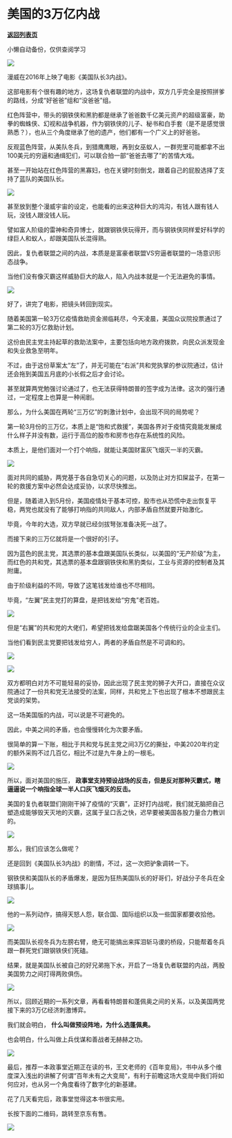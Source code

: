 # 美国的3万亿内战

[**返回列表页**](/gzh/政事堂2019)

小懒自动备份，仅供查阅学习

![](https://mmbiz.qpic.cn/mmbiz_jpg/rxhS23yu8cPjL5g2OZnKvymNWCNfw81MVib81ZgOXxA9hu2nm9DQGq97NpUScwGkNrNYBghpbVlJs1Krd7G97PA/640?wx_fmt=jpeg)

  

漫威在2016年上映了电影《美国队长3内战》。  

  

这部电影有个很有趣的地方，这场复仇者联盟的内战中，双方几乎完全是按照拼爹的路线，分成“好爸爸”组和“没爸爸”组。

  

红色阵营中，带头的钢铁侠和黑豹都是继承了爸爸数千亿美元资产的超级富豪，助拳的蜘蛛侠、幻视和战争机器，作为钢铁侠的儿子、秘书和白手套（是不是感觉很熟悉？），也从三个角度继承了他的遗产，他们都有一个广义上的好爸爸。

  

反观蓝色阵营，从美队冬兵，到猎鹰鹰眼，再到女巫蚁人，一群兜里可能都拿不出100美元的穷逼和通缉犯们，可以联合拍一部“爸爸去哪了”的苦情大戏。

  

甚至一开始站在红色阵营的黑寡妇，也在关键时刻倒戈，跟着自己的屁股选择了支持了蓝队的美国队长。  

  

![](https://mmbiz.qpic.cn/mmbiz_jpg/rxhS23yu8cPjL5g2OZnKvymNWCNfw81M1HPC9U8wqJHKdLbqsgzec0047iclMbbt5GJjGic1zl6QBuTZrT7zmPHg/640?wx_fmt=jpeg)

  

甚至放到整个漫威宇宙的设定，也能看的出来这种巨大的鸿沟，有钱人跟有钱人玩，没钱人跟没钱人玩。

  

譬如富人阶级的雷神和奇异博士，就跟钢铁侠玩得开，而与钢铁侠同样爱好科学的绿巨人和蚁人，却跟美国队长混得熟。

  

因此，复仇者联盟之间的内战，本质是是富豪者联盟VS穷逼者联盟的一场意识形态战争。  

  

当他们没有像灭霸这样威胁巨大的敌人，陷入内战本就是一个无法避免的事情。  

  

![](https://mmbiz.qpic.cn/mmbiz_jpg/rxhS23yu8cPjL5g2OZnKvymNWCNfw81MCBjLse8qX4PLMXhzaLibcNHWiaQRzNTND0ibeoia4af6WRN6ARBiaDiaibaHw/640?wx_fmt=jpeg)

  

好了，讲完了电影，把镜头转回到现实。

  

随着美国第一轮3万亿疫情救助资金濒临耗尽，今天凌晨，美国众议院投票通过了第二轮的3万亿救助计划。

  

这份由民主党主持起草的救助法案中，主要包括向地方政府拨款，向民众派发现金和失业救急至明年。

  

不过，由于这份草案太“左”了，并无可能在“右派”共和党执掌的参议院通过，估计还会拖到美国五月底的小长假之后才会讨论。

  

甚至就算两党勉强讨论通过了，也无法获得特朗普的签字成为法律。这次的强行通过，一定程度上也算是一种闹剧。

  

那么，为什么美国在两轮“三万亿”的刺激计划中，会出现不同的局势呢？  

  

第一轮3月份的三万亿，本质上是“饱和式救援”，美国各界对于疫情究竟能发展成什么样子并没有数，运行于高位的股市和房市也存在系统性的风险。

  

本质上，是他们面对一个打个响指，就能让美国财富灰飞烟灭一半的灭霸。  

  

![](https://mmbiz.qpic.cn/mmbiz_jpg/rxhS23yu8cPjL5g2OZnKvymNWCNfw81Mk9eIbk9Epx4Tr8PJRFYOSylb5bYBG6FtUENQLNguibqKGqMl5hibfNrg/640?wx_fmt=jpeg)

  

面对共同的威胁，两党基于各自急切关心的问题，以及防止对方扣屎盆子，在第一轮的救援方案中必然会达成妥协，以求尽快推出。

  

但是，随着进入到5月份，美国疫情处于基本可控，股市也从恐慌中走出恢复平稳，两党也就没有了能够打响指的共同敌人，内部矛盾自然就要开始激化。

  

毕竟，今年的大选，双方早就已经剑拔弩张准备决死一战了。

  

而接下来的三万亿就将是一个很好的引子。  

  

因为蓝色的民主党，其选票的基本盘跟美国队长类似，以美国的“无产阶级”为主，而红色的共和党，其选票的基本盘跟钢铁侠和黑豹类似，工业与资源的控制者及其附庸。

  

由于阶级利益的不同，导致了这笔钱发给谁也不尽相同。  

  

毕竟，“左翼”民主党打的算盘，是把钱发给“穷鬼”老百姓。

  

![](https://mmbiz.qpic.cn/mmbiz_png/rxhS23yu8cPjL5g2OZnKvymNWCNfw81MV8ZbgBOOUGWRvdQcNSmSZmicb2Dl23kdv8ufrX5XC8ukxtzEIdPfpqQ/640?wx_fmt=png)

  

但是“右翼”的共和党的大佬们，希望把钱发给盘踞美国各个传统行业的企业主们。

  

当他们看到民主党要把钱发给穷人，两者的矛盾自然是不可调和的。

  

![](https://mmbiz.qpic.cn/mmbiz_png/rxhS23yu8cPjL5g2OZnKvymNWCNfw81MNfsKzS5Ziaib2rATpFhdV2cETV0BMibnuKicsAniakwR3wwdVqqO1W3pv7g/640?wx_fmt=png)

![](https://mmbiz.qpic.cn/mmbiz_png/rxhS23yu8cPjL5g2OZnKvymNWCNfw81ML3ibNgn1YouZ75CI24BR5icBicvb2nV0ofhecemMQLmkiaxiaShGWh95vjg/640?wx_fmt=png)

  

双方都明白对方不可能轻易的妥协，因此出现了民主党的狮子大开口，直接在众议院通过了一份共和党无法接受的法案，同样，共和党上下也出现了根本不想跟民主党谈的架势。

  

这一场美国版的内战，可以说是不可避免的。  

  

因此，中美之间的矛盾，也会慢慢转化为次要矛盾。

  

很简单的算一下账，相比于共和党与民主党之间3万亿的撕扯，中美2020年约定的额外采购不过几百亿，相比不过是九牛身上的一根毛。

  

![](https://mmbiz.qpic.cn/mmbiz_png/rxhS23yu8cPjL5g2OZnKvymNWCNfw81M6Kd2sdaL9ficl97vDjfNbRA96Za3grEXkqqIepfHtVlVbYP7iae49bkA/640?wx_fmt=png)

  

所以，面对美国的施压， **政事堂支持预设战场的反击，但是反对那种灭霸式，瞎逼逼说一个响指全球一半人口灰飞烟灭的反击。**  

  

美国的复仇者联盟们刚刚干掉了疫情的“灭霸”，正好打内战呢，我们就无脑把自己塑造成能够毁天灭地的灭霸，这属于呈口舌之快，迟早要被美国各股力量合力教训的。  

  

![](https://mmbiz.qpic.cn/mmbiz_png/rxhS23yu8cPjL5g2OZnKvymNWCNfw81MhK4cyMnVhUvTF20J4HpjL1BgXjBdm84vqmD9Q3BIbUPA37J8FaOgOQ/640?wx_fmt=png)

  

那么，我们应该怎么做呢？  

  

还是回到《美国队长3内战》的剧情，不过，这一次把驴象调转一下。

  

钢铁侠和美国队长的矛盾爆发，是因为狂热美国队长的好哥们，好战分子冬兵在全球搞事儿。

  

![](https://mmbiz.qpic.cn/mmbiz_png/rxhS23yu8cPjL5g2OZnKvymNWCNfw81MAcVWIicMqtuuU7AWCDQYjx0PGNfjTsHAgdc4jTtoPlujU5RiaM2XeICw/640?wx_fmt=png)

  

他的一系列动作，搞得天怒人怨，联合国、国际组织以及一些国家都要收拾他。

  

![](https://mmbiz.qpic.cn/mmbiz_png/rxhS23yu8cPjL5g2OZnKvymNWCNfw81MhgMaibdvVhHGyckMibdU9zdxeERfjcpRd4F3s8OEFEEibgHTeby0C1Rnw/640?wx_fmt=png)

  

而美国队长视冬兵为左膀右臂，绝无可能搞出来挥泪斩马谡的桥段，只能帮着冬兵跟一群死党们跟钢铁侠们死磕。  
  

结果，就是美国队长被自己的好兄弟拖下水，开启了一场复仇者联盟的内战，两股美国势力之间打得两败俱伤。  

  

![](https://mmbiz.qpic.cn/mmbiz_png/rxhS23yu8cPjL5g2OZnKvymNWCNfw81MbicGuwVGnibxYuMmPmuPOynLgibibGicR22DWpKId5H6QibGDpFJn3vtmIOw/640?wx_fmt=png)

  

所以，回顾近期的一系列文章，再看看特朗普和蓬佩奥之间的关系，以及美国两党接下来的3万亿经济刺激博弈。

  

我们就会明白， **什么叫做预设阵地，为什么选蓬佩奥。**  

  

也会明白，什么叫做上兵伐谋和善战者无赫赫之功。  

  

  

![](https://mmbiz.qpic.cn/mmbiz_jpg/rxhS23yu8cPp0iaKAfe0ZsWfgGcY72o9Nror8TicrtnlDsqzY7y4Kum4fM3X0FMEGlbvm9HvZUiaETSnLt4DHNLbQ/640?wx_fmt=jpeg)

  

最后，推荐一本政事堂近期正在读的书，王文老师的《百年变局》，书中从多个维度深入浅出的讲解了何谓“百年未有之大变局”，有利于前瞻这场大变局中我们将如何应对，也从另一个角度看待了数字化的新基建。

  

花了几天看完后，政事堂觉得这本书很实用。  

  

长按下面的二维码，跳转至京东有售。

  

![](https://mmbiz.qpic.cn/mmbiz_jpg/rxhS23yu8cPjL5g2OZnKvymNWCNfw81MwLQD6N7GiaAxnZtfKIQ4kOZRljsKoicPibyZNuibgtrP7Z06MJPycicIUXw/640?wx_fmt=jpeg)

